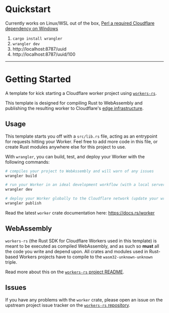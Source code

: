 # Quickstart

Currently works on Linux/WSL out of the box, [Perl a required Cloudflare dependency on Windows](https://developers.cloudflare.com/workers/cli-wrangler/install-update)

1. `cargo install wrangler`
2. `wrangler dev`
3. http://localhost:8787/uuid
4. http://localhost:8787/uuid/100


___


# Getting Started

A template for kick starting a Cloudflare worker project using [`workers-rs`](https://github.com/cloudflare/workers-rs).

This template is designed for compiling Rust to WebAssembly and publishing the resulting worker to 
Cloudflare's [edge infrastructure](https://www.cloudflare.com/network/).

## Usage 

This template starts you off with a `src/lib.rs` file, acting as an entrypoint for requests hitting
your Worker. Feel free to add more code in this file, or create Rust modules anywhere else for this
project to use. 

With `wrangler`, you can build, test, and deploy your Worker with the following commands: 

```bash
# compiles your project to WebAssembly and will warn of any issues
wrangler build 

# run your Worker in an ideal development workflow (with a local server, file watcher & more)
wrangler dev

# deploy your Worker globally to the Cloudflare network (update your wrangler.toml file for configuration)
wrangler publish
```

Read the latest `worker` crate documentation here: https://docs.rs/worker

## WebAssembly

`workers-rs` (the Rust SDK for Cloudflare Workers used in this template) is meant to be executed as 
compiled WebAssembly, and as such so **must** all the code you write and depend upon. All crates and
modules used in Rust-based Workers projects have to compile to the `wasm32-unknown-unknown` triple. 

Read more about this on the [`workers-rs` project README](https://github.com/cloudflare/workers-rs).

## Issues

If you have any problems with the `worker` crate, please open an issue on the upstream project 
issue tracker on the [`workers-rs` repository](https://github.com/cloudflare/workers-rs).

